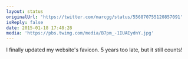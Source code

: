 ```yaml
---
layout: status
originalUrl: 'https://twitter.com/marcgg/status/556870755120857091'
isReply: false
date: 2015-01-18 17:48:28
media: 'https://pbs.twimg.com/media/B7pm_-1IUAEydnY.jpg'
---
```


I finally updated my website's favicon. 5 years too late, but it still counts! 
